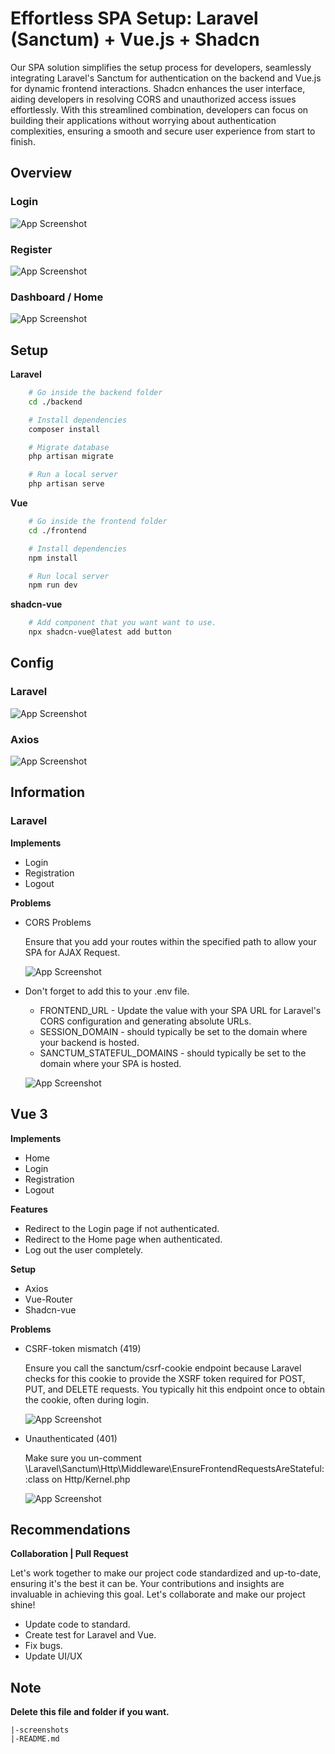 # Effortless SPA Setup: Laravel (Sanctum) + Vue.js + Shadcn

Our SPA solution simplifies the setup process for developers, seamlessly integrating Laravel's Sanctum for authentication on the backend and Vue.js for dynamic frontend interactions. Shadcn enhances the user interface, aiding developers in resolving CORS and unauthorized access issues effortlessly. With this streamlined combination, developers can focus on building their applications without worrying about authentication complexities, ensuring a smooth and secure user experience from start to finish.

## Overview

### Login

![App Screenshot](screenshots/login.png)

### Register

![App Screenshot](screenshots/register.png)

### Dashboard / Home

![App Screenshot](screenshots/home.png)

## Setup

**Laravel**

```bash
    # Go inside the backend folder
    cd ./backend

    # Install dependencies
    composer install

    # Migrate database
    php artisan migrate

    # Run a local server
    php artisan serve

```

**Vue**

```bash
    # Go inside the frontend folder
    cd ./frontend

    # Install dependencies
    npm install

    # Run local server
    npm run dev

```

**shadcn-vue**

```bash
    # Add component that you want want to use.
    npx shadcn-vue@latest add button

```

## Config

### Laravel

![App Screenshot](screenshots/env.png)

### Axios

![App Screenshot](screenshots/axios.png)

## Information

### Laravel

**Implements**

-   Login
-   Registration
-   Logout

**Problems**

-   CORS Problems

    Ensure that you add your routes within the specified path to allow your SPA for AJAX Request.

    ![App Screenshot](screenshots/cors.png)

-   Don't forget to add this to your .env file.

    -   FRONTEND_URL - Update the value with your SPA URL for Laravel's CORS configuration and generating absolute URLs.
    -   SESSION_DOMAIN - should typically be set to the domain where your backend is hosted.
    -   SANCTUM_STATEFUL_DOMAINS - should typically be set to the domain where your SPA is hosted.

    ![App Screenshot](screenshots/env.png)

## Vue 3

**Implements**

-   Home
-   Login
-   Registration
-   Logout

**Features**

-   Redirect to the Login page if not authenticated.
-   Redirect to the Home page when authenticated.
-   Log out the user completely.

**Setup**

-   Axios
-   Vue-Router
-   Shadcn-vue

**Problems**

-   CSRF-token mismatch (419)

    Ensure you call the sanctum/csrf-cookie endpoint because Laravel checks for this cookie to provide the XSRF token required for POST, PUT, and DELETE requests. You typically hit this endpoint once to obtain the cookie, often during login.

    ![App Screenshot](screenshots/cors-mismatch.png)

-   Unauthenticated (401)

    Make sure you un-comment \Laravel\Sanctum\Http\Middleware\EnsureFrontendRequestsAreStateful::class on Http/Kernel.php

    ![App Screenshot](screenshots/unauthorized.png)

## Recommendations

**Collaboration | Pull Request**

Let's work together to make our project code standardized and up-to-date, ensuring it's the best it can be. Your contributions and insights are invaluable in achieving this goal. Let's collaborate and make our project shine!

-   Update code to standard.
-   Create test for Laravel and Vue.
-   Fix bugs.
-   Update UI/UX

## Note

**Delete this file and folder if you want.**

    |-screenshots
    |-README.md

